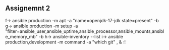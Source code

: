 
## Assignemnt 2 
f-> ansible production -m apt -a "name=openjdk-17-jdk state=present" -b
g-> ansible production -m setup -a "filter=ansible_user,ansible_uptime,ansible_processor,ansible_mounts,ansible_memory_mb" -b
h-> ansible-inventory --list
i-> ansible production,development -m command -a "which git"
 , & :!

 ## 
